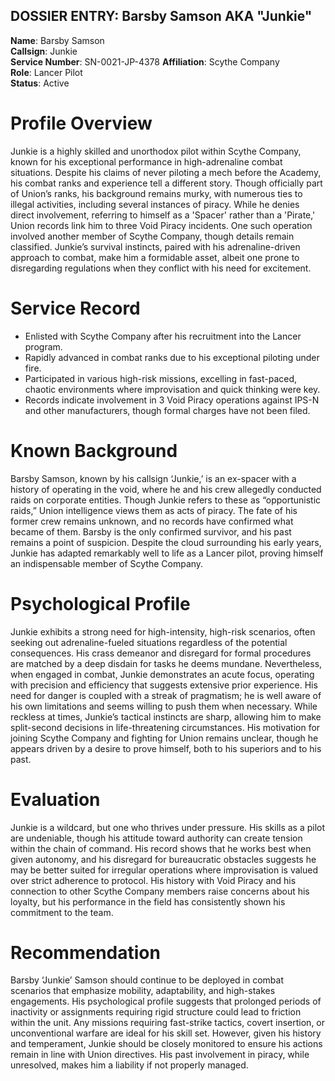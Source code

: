 ## DOSSIER ENTRY: Barsby Samson AKA "Junkie"

**Name**: Barsby Samson  
**Callsign**: Junkie  
**Service Number**: SN-0021-JP-4378 
**Affiliation**: Scythe Company  
**Role**: Lancer Pilot  
**Status**: Active  

# Profile Overview  
Junkie is a highly skilled and unorthodox pilot within Scythe Company, known for his exceptional performance in high-adrenaline combat situations. Despite his claims of never piloting a mech before the Academy, his combat ranks and experience tell a different story. Though officially part of Union’s ranks, his background remains murky, with numerous ties to illegal activities, including several instances of piracy. While he denies direct involvement, referring to himself as a 'Spacer' rather than a 'Pirate,' Union records link him to three Void Piracy incidents. One such operation involved another member of Scythe Company, though details remain classified. Junkie’s survival instincts, paired with his adrenaline-driven approach to combat, make him a formidable asset, albeit one prone to disregarding regulations when they conflict with his need for excitement.

# Service Record
- Enlisted with Scythe Company after his recruitment into the Lancer program.  
- Rapidly advanced in combat ranks due to his exceptional piloting under fire.  
- Participated in various high-risk missions, excelling in fast-paced, chaotic environments where improvisation and quick thinking were key.  
- Records indicate involvement in 3 Void Piracy operations against IPS-N and other manufacturers, though formal charges have not been filed.  

# Known Background
Barsby Samson, known by his callsign ‘Junkie,’ is an ex-spacer with a history of operating in the void, where he and his crew allegedly conducted raids on corporate entities. Though Junkie refers to these as “opportunistic raids,” Union intelligence views them as acts of piracy. The fate of his former crew remains unknown, and no records have confirmed what became of them. Barsby is the only confirmed survivor, and his past remains a point of suspicion. Despite the cloud surrounding his early years, Junkie has adapted remarkably well to life as a Lancer pilot, proving himself an indispensable member of Scythe Company.  

# Psychological Profile
Junkie exhibits a strong need for high-intensity, high-risk scenarios, often seeking out adrenaline-fueled situations regardless of the potential consequences. His crass demeanor and disregard for formal procedures are matched by a deep disdain for tasks he deems mundane. Nevertheless, when engaged in combat, Junkie demonstrates an acute focus, operating with precision and efficiency that suggests extensive prior experience. His need for danger is coupled with a streak of pragmatism; he is well aware of his own limitations and seems willing to push them when necessary. While reckless at times, Junkie’s tactical instincts are sharp, allowing him to make split-second decisions in life-threatening circumstances. His motivation for joining Scythe Company and fighting for Union remains unclear, though he appears driven by a desire to prove himself, both to his superiors and to his past.

# Evaluation
Junkie is a wildcard, but one who thrives under pressure. His skills as a pilot are undeniable, though his attitude toward authority can create tension within the chain of command. His record shows that he works best when given autonomy, and his disregard for bureaucratic obstacles suggests he may be better suited for irregular operations where improvisation is valued over strict adherence to protocol. His history with Void Piracy and his connection to other Scythe Company members raise concerns about his loyalty, but his performance in the field has consistently shown his commitment to the team.

# Recommendation
Barsby ‘Junkie’ Samson should continue to be deployed in combat scenarios that emphasize mobility, adaptability, and high-stakes engagements. His psychological profile suggests that prolonged periods of inactivity or assignments requiring rigid structure could lead to friction within the unit. Any missions requiring fast-strike tactics, covert insertion, or unconventional warfare are ideal for his skill set. However, given his history and temperament, Junkie should be closely monitored to ensure his actions remain in line with Union directives. His past involvement in piracy, while unresolved, makes him a liability if not properly managed.
